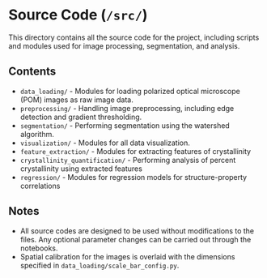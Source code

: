 # Source Code (`/src/`)

This directory contains all the source code for the project, including scripts and modules used for image processing, segmentation, and analysis.

## Contents
- `data_loading/` - Modules for loading polarized optical microscope (POM) images as raw image data.
- `preprocessing/` - Handling image preprocessing, including edge detection and gradient thresholding.
- `segmentation/` - Performing segmentation using the watershed algorithm.
- `visualization/` - Modules for all data visualization.
- `feature_extraction/` - Modules for extracting features of crystallinity
- `crystallinity_quantification/` - Performing analysis of percent crystallinity using extracted features
- `regression/` - Modules for regression models for structure-property correlations

## Notes
- All source codes are designed to be used without modifications to the files. Any optional parameter changes can be carried out through the notebooks.
- Spatial calibration for the images is overlaid with the dimensions specified in `data_loading/scale_bar_config.py`.
